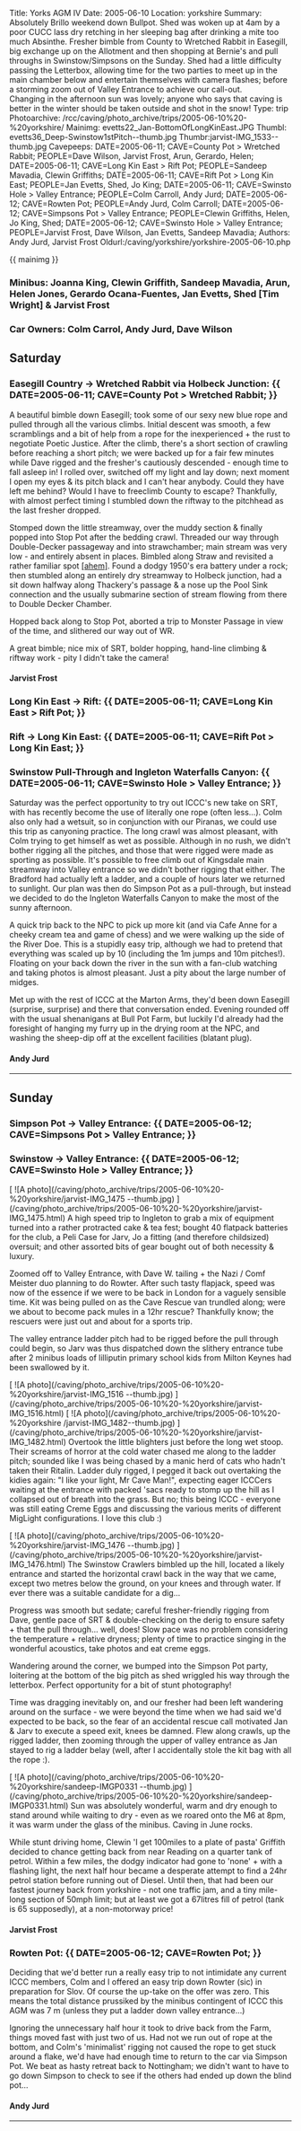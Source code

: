 Title: Yorks AGM IV
Date: 2005-06-10
Location: yorkshire
Summary: Absolutely Brillo weekend down Bullpot. Shed was woken up at 4am by a poor CUCC lass dry retching in her sleeping bag after drinking a mite too much Absinthe. Fresher bimble from County to Wretched Rabbit in Easegill, big exchange up on the Allotment and then shopping at Bernie's and pull throughs in Swinstow/Simpsons on the Sunday. Shed had a little difficulty passing the Letterbox, allowing time for the two parties to meet up in the main chamber below and entertain themselves with camera flashes; before a storming zoom out of Valley Entrance to achieve our call-out.<br>Changing in the afternoon sun was lovely; anyone who says that caving is better in the winter should be taken outside and shot in the snow!
Type: trip
Photoarchive: /rcc/caving/photo_archive/trips/2005-06-10%20-%20yorkshire/
Mainimg: evetts22_Jan-BottomOfLongKinEast.JPG
Thumbl: evetts36_Deep-Swinstow1stPitch--thumb.jpg
Thumbr:jarvist-IMG_1533--thumb.jpg
Cavepeeps: DATE=2005-06-11; CAVE=County Pot > Wretched Rabbit; PEOPLE=Dave Wilson, Jarvist Frost, Arun, Gerardo, Helen;
	   DATE=2005-06-11; CAVE=Long Kin East > Rift Pot; PEOPLE=Sandeep Mavadia, Clewin Griffiths;
	   DATE=2005-06-11; CAVE=Rift Pot > Long Kin East; PEOPLE=Jan Evetts, Shed, Jo King;
	   DATE=2005-06-11; CAVE=Swinsto Hole > Valley Entrance; PEOPLE=Colm Carroll, Andy Jurd;
	   DATE=2005-06-12; CAVE=Rowten Pot; PEOPLE=Andy Jurd, Colm Carroll;
	   DATE=2005-06-12; CAVE=Simpsons Pot > Valley Entrance; PEOPLE=Clewin Griffiths, Helen, Jo King, Shed;
	   DATE=2005-06-12; CAVE=Swinsto Hole > Valley Entrance; PEOPLE=Jarvist Frost, Dave Wilson, Jan Evetts, Sandeep Mavadia;
Authors: Andy Jurd, Jarvist Frost
Oldurl:/caving/yorkshire/yorkshire-2005-06-10.php

{{ mainimg }}

### Minibus: Joanna King, Clewin Griffith, Sandeep Mavadia, Arun, Helen Jones, Gerardo Ocana-Fuentes, Jan Evetts, Shed [Tim Wright] &amp; Jarvist Frost

### Car Owners: Colm Carrol, Andy Jurd, Dave Wilson

## Saturday

### Easegill Country -&gt; Wretched Rabbit via Holbeck Junction: {{ DATE=2005-06-11; CAVE=County Pot > Wretched Rabbit; }}

A beautiful bimble down Easegill; took some of our sexy new blue rope and
pulled through all the various climbs. Initial descent was smooth, a few
scramblings and a bit of help from a rope for the inexperienced + the rust to
negotiate Poetic Justice. After the climb, there's a short section of crawling
before reaching a short pitch; we were backed up for a fair few minutes while
Dave rigged and the fresher's cautiously descended - enough time to fall
asleep in! I rolled over, switched off my light and lay down; next moment I
open my eyes &amp; its pitch black and I can't hear anybody. Could they have
left me behind? Would I have to freeclimb County to escape? Thankfully, with
almost perfect timing I stumbled down the riftway to the pitchhead as the last
fresher dropped.

Stomped down the little streamway, over the muddy section &amp; finally popped
into Stop Pot after the bedding crawl. Threaded our way through Double-Decker
passageway and into strawchamber; main stream was very low - and entirely
absent in places. Bimbled along Straw and revisited a rather familiar spot
[[ahem]](/caving/old/yorkshire/yorkshire-2004-christmas-tour.php#29-arctic).
Found a dodgy 1950's era battery under a rock; then stumbled along an entirely
dry streamway to Holbeck junction, had a sit down halfway along Thackery's
passage &amp; a nose up the Pool Sink connection and the usually submarine
section of stream flowing from there to Double Decker Chamber.

Hopped back along to Stop Pot, aborted a trip to Monster Passage in view of
the time, and slithered our way out of WR.

A great bimble; nice mix of SRT, bolder hopping, hand-line climbing &amp;
riftway work - pity I didn't take the camera!

#### Jarvist Frost

### Long Kin East -&gt; Rift: {{ DATE=2005-06-11; CAVE=Long Kin East > Rift Pot; }}

### Rift -&gt; Long Kin East: {{ DATE=2005-06-11; CAVE=Rift Pot > Long Kin East; }}

### Swinstow Pull-Through and Ingleton Waterfalls Canyon: {{ DATE=2005-06-11; CAVE=Swinsto Hole > Valley Entrance; }}

Saturday was the perfect opportunity to try out ICCC's new take on SRT, with
has recently become the use of literally one rope (often less...). Colm also
only had a wetsuit, so in conjunction with our Piranas, we could use this trip
as canyoning practice. The long crawl was almost pleasant, with Colm trying to
get himself as wet as possible. Although in no rush, we didn't bother rigging
all the pitches, and those that were rigged were made as sporting as possible.
It's possible to free climb out of Kingsdale main streamway into Valley
entrance so we didn't bother rigging that either. The Bradford had actually
left a ladder, and a couple of hours later we returned to sunlight. Our plan
was then do Simpson Pot as a pull-through, but instead we decided to do the
Ingleton Waterfalls Canyon to make the most of the sunny afternoon.

A quick trip back to the NPC to pick up more kit (and via Cafe Anne for a
cheeky cream tea and game of chess) and we were walking up the side of the
River Doe. This is a stupidly easy trip, although we had to pretend that
everything was scaled up by 10 (including the 1m jumps and 10m pitches!).
Floating on your back down the river in the sun with a fan-club watching and
taking photos is almost pleasant. Just a pity about the large number of
midges.

Met up with the rest of ICCC at the Marton Arms, they'd been down Easegill
(surprise, surprise) and there that conversation ended. Evening rounded off
with the usual shenanigans at Bull Pot Farm, but luckily I'd already had the
foresight of hanging my furry up in the drying room at the NPC, and washing
the sheep-dip off at the excellent facilities (blatant plug).

#### Andy Jurd

* * *

## Sunday

### Simpson Pot -&gt; Valley Entrance: {{ DATE=2005-06-12; CAVE=Simpsons Pot > Valley Entrance; }}

### Swinstow -&gt; Valley Entrance: {{ DATE=2005-06-12; CAVE=Swinsto Hole > Valley Entrance; }}

[ ![A photo](/caving/photo_archive/trips/2005-06-10%20-%20yorkshire/jarvist-IMG_1475
--thumb.jpg) ](/caving/photo_archive/trips/2005-06-10%20-%20yorkshire/jarvist-
IMG_1475.html) A high speed trip to Ingleton to grab a mix of equipment turned
into a rather protracted cake &amp; tea fest; bought 40 flatpack batteries for
the club, a Peli Case for Jarv, Jo a fitting (and therefore childsized)
oversuit; and other assorted bits of gear bought out of both necessity &amp;
luxury.

Zoomed off to Valley Entrance, with Dave W. tailing + the Nazi / Comf Meister
duo planning to do Rowter. After such tasty flapjack, speed was now of the
essence if we were to be back in London for a vaguely sensible time. Kit was
being pulled on as the Cave Rescue van trundled along; were we about to become
pack mules in a 12hr rescue? Thankfully know; the rescuers were just out and
about for a sports trip.

The valley entrance ladder pitch had to be rigged before the pull through
could begin, so Jarv was thus dispatched down the slithery entrance tube after
2 minibus loads of lilliputin primary school kids from Milton Keynes had been
swallowed by it.

[ ![A photo](/caving/photo_archive/trips/2005-06-10%20-%20yorkshire/jarvist-IMG_1516
--thumb.jpg) ](/caving/photo_archive/trips/2005-06-10%20-%20yorkshire/jarvist-
IMG_1516.html) [ ![A photo](/caving/photo_archive/trips/2005-06-10%20-%20yorkshire
/jarvist-IMG_1482--thumb.jpg)
](/caving/photo_archive/trips/2005-06-10%20-%20yorkshire/jarvist-
IMG_1482.html) Overtook the little blighters just before the long wet stoop.
Their screams of horror at the cold water chased me along to the ladder pitch;
sounded like I was being chased by a manic herd of cats who hadn't taken their
Ritalin. Ladder duly rigged, I pegged it back out overtaking the kidies again:
"I like your light, Mr Cave Man!", expecting eager ICCCers waiting at the
entrance with packed 'sacs ready to stomp up the hill as I collapsed out of
breath into the grass. But no; this being ICCC - everyone was still eating
Creme Eggs and discussing the various merits of different MigLight
configurations. I love this club :)

[ ![A photo](/caving/photo_archive/trips/2005-06-10%20-%20yorkshire/jarvist-IMG_1476
--thumb.jpg) ](/caving/photo_archive/trips/2005-06-10%20-%20yorkshire/jarvist-
IMG_1476.html) The Swinstow Crawlers bimbled up the hill, located a likely
entrance and started the horizontal crawl back in the way that we came, except
two metres below the ground, on your knees and through water. If ever there
was a suitable candidate for a dig...

Progress was smooth but sedate; careful fresher-friendly rigging from Dave,
gentle pace of SRT &amp; double-checking on the derig to ensure safety + that
the pull through... well, does! Slow pace was no problem considering the
temperature + relative dryness; plenty of time to practice singing in the
wonderful acoustics, take photos and eat creme eggs.

Wandering around the corner, we bumped into the Simpson Pot party, loitering
at the bottom of the big pitch as shed wriggled his way through the letterbox.
Perfect opportunity for a bit of stunt photography!

Time was dragging inevitably on, and our fresher had been left wandering
around on the surface - we were beyond the time when we had said we'd expected
to be back, so the fear of an accidental rescue call motivated Jan &amp; Jarv
to execute a speed exit, knees be damned. Flew along crawls, up the rigged
ladder, then zooming through the upper of valley entrance as Jan stayed to rig
a ladder belay (well, after I accidentally stole the kit bag with all the rope
:).

[ ![A photo](/caving/photo_archive/trips/2005-06-10%20-%20yorkshire/sandeep-IMGP0331
--thumb.jpg) ](/caving/photo_archive/trips/2005-06-10%20-%20yorkshire/sandeep-
IMGP0331.html) Sun was absolutely wonderful, warm and dry enough to stand
around while waiting to dry - even as we roared onto the M6 at 8pm, it was
warm under the glass of the minibus. Caving in June rocks.

While stunt driving home, Clewin 'I get 100miles to a plate of pasta' Griffith
decided to chance getting back from near Reading on a quarter tank of petrol.
Within a few miles, the dodgy indicator had gone to 'none' + with a flashing
light, the next half hour became a desperate attempt to find a 24hr petrol
station before running out of Diesel. Until then, that had been our fastest
journey back from yorkshire - not one traffic jam, and a tiny mile-long
section of 50mph limit; but at least we got a 67litres fill of petrol (tank is
65 supposedly), at a non-motorway price!

#### Jarvist Frost

### Rowten Pot: {{ DATE=2005-06-12; CAVE=Rowten Pot; }}

Deciding that we'd better run a really easy trip to not intimidate any current
ICCC members, Colm and I offered an easy trip down Rowter (sic) in preparation
for Slov. Of course the up-take on the offer was zero. This means the total
distance prussiked by the minibus contingent of ICCC this AGM was 7 m (unless
they put a ladder down valley entrance...)

Ignoring the unnecessary half hour it took to drive back from the Farm, things
moved fast with just two of us. Had not we run out of rope at the bottom, and
Colm's 'minimalist' rigging not caused the rope to get stuck around a flake,
we'd have had enough time to return to the car via Simpson Pot. We beat as
hasty retreat back to Nottingham; we didn't want to have to go down Simpson to
check to see if the others had ended up down the blind pot...

#### Andy Jurd

* * *


